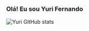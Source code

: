 ### Olá! Eu sou Yuri Fernando

![Yuri GitHub stats](https://github-readme-stats.vercel.app/api?username=iruuY3&theme=dracula)

